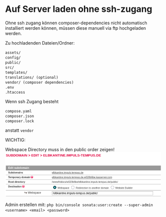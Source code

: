 # Auf Server laden ohne ssh-zugang

Ohne ssh zugang können composer-dependencies nicht automatisch installiert werden können, müssen diese manuell via ftp hochgeladen werden.

Zu hochladenden Dateien/Ordner:
```
assets/
config/
public/
src/
templates/
translations/ (optional)
vendor/ (composer dependencies)
.env
.htaccess
```

Wenn ssh Zugang besteht 
```
compose.yaml
composer.json
composer.lock
```
anstatt `vendor`


WICHTIG:

Webspace Directory muss in den public order zeigen!
![Webspace in All-inkl /elbkantine.impuls-tempus.de/public/](media/subdomain.png)


Admin erstellen mit:
`php bin/console sonata:user:create --super-admin <username> <email> <password>`